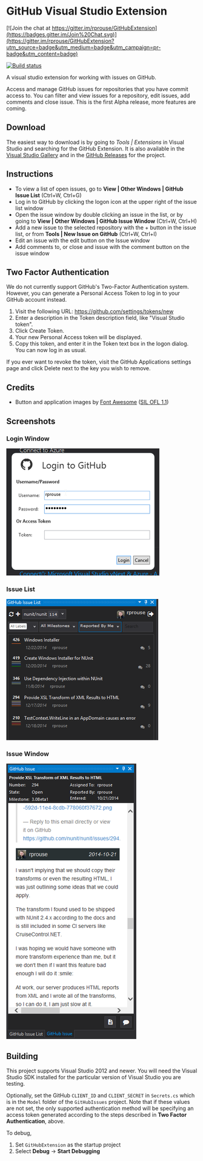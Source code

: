 GitHub Visual Studio Extension
===============

[![Join the chat at https://gitter.im/rprouse/GitHubExtension](https://badges.gitter.im/Join%20Chat.svg)](https://gitter.im/rprouse/GitHubExtension?utm_source=badge&utm_medium=badge&utm_campaign=pr-badge&utm_content=badge)

[![Build status](https://ci.appveyor.com/api/projects/status/cq3t38xds110oxb8/branch/master?svg=true)](https://ci.appveyor.com/project/rprouse/githubextension/branch/master)

A visual studio extension for working with issues on GitHub. 

Access and manage GitHub issues for repositories that you have commit access to. You can filter and view issues for a repository, edit issues, add comments and close issue. This is the first Alpha release, more features are coming. 

## Download ##

The easiest way to download is by going to *Tools | Extensions* in Visual Studio and searching for the GitHub Extension. It is also available in the [Visual Studio Gallery](https://visualstudiogallery.msdn.microsoft.com/e4ba5ebd-bcd5-4e20-8375-bb8cbdd71d7e) and in the [GitHub Releases](https://github.com/rprouse/GitHubExtension/releases) for the project. 

## Instructions ##

- To view a list of open issues, go to **View | Other Windows | GitHub Issue List** (Ctrl+W, Ctrl+G)
- Log in to GitHub by clicking the logon icon at the upper right of the issue list window
- Open the issue window by double clicking an issue in the list, or by going to **View | Other Windows | GitHub Issue Window** (Ctrl+W, Ctrl+H)
- Add a new issue to the selected repository with the + button in the issue list, or from **Tools | New Issue on GitHub** (Ctrl+W, Ctrl+I)
- Edit an issue with the edit button on the Issue window
- Add comments to, or close and issue with the comment button on the issue window

## Two Factor Authentication ##

We do not currently support GitHub's Two-Factor Authentication system. However, you can generate a Personal Access Token to log in to your GitHub account instead.

1. Visit the following URL: https://github.com/settings/tokens/new
2. Enter a description in the Token description field, like "Visual Studio token".
3. Click Create Token.
4. Your new Personal Access token will be displayed.
5. Copy this token, and enter it in the Token text box in the logon dialog. You can now log in as usual.

If you ever want to revoke the token, visit the GitHub Applications settings page and click Delete next to the key you wish to remove.

## Credits ##

- Button and application images by [Font Awesome](http://fortawesome.github.io/Font-Awesome/) ([SIL OFL 1.1](http://scripts.sil.org/OFL))

## Screenshots ##

### Login Window ###

![Login](/images/logon.png)

### Issue List ###

![Issue List](/images/issue_list.png)

### Issue Window ###

![Issue Window](/images/issue.png)

## Building ##

This project supports Visual Studio 2012 and newer. You will need the Visual Studio SDK installed for the particular version of Visual Studio you are testing.

Optionally, set the GitHub `CLIENT_ID` and `CLIENT_SECRET` in `Secrets.cs` which is in the
`Model` folder of the `GitHubIssues` project. Note that if these values are not set, the
only supported authentication method will be specifying an access token generated according
to the steps described in **Two Factor Authentication**, above.

To debug, 

1. Set `GitHubExtension` as the startup project
2. Select **Debug** &rarr; **Start Debugging**
